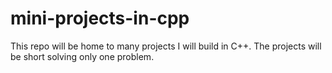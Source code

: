 # mini-projects-in-cpp
This repo will be home to many projects I will build in C++. The projects will be short solving only one problem.
